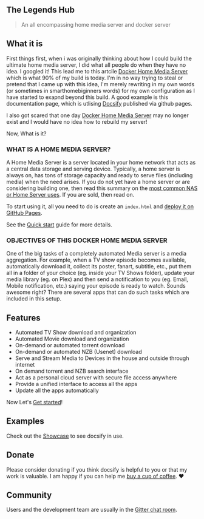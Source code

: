 ## The Legends Hub

> An all encompassing home media server and docker server

## What it is

First things first, when i was originally thinking about how I could build the ultimate home media server, I did what all people do when they have no idea. I googled it! This lead me to this artcile [Docker Home Media Server](https://www.smarthomebeginner.com/docker-home-media-server-2018-basic/) which is what 90% of my build is today. I'm in no way trying to steal or pretend that I came up with this idea, I'm merely rewriting in my own words (or sometimes in smarthomebiginners words) for my own configuration as I have started to exapnd beyond this build. A good example is this documentation page, which is utlising [Docsify](https://docsify.js.org/) published via github pages.

I also got scared that one day [Docker Home Media Server](https://www.smarthomebeginner.com/docker-home-media-server-2018-basic/) may no longer exist and I would have no idea how to rebuild my server!

Now, What is it?

### WHAT IS A HOME MEDIA SERVER?
A Home Media Server is a server located in your home network that acts as a central data storage and serving device. Typically, a home server is always on, has tons of storage capacity and ready to serve files (including media) when the need arises. If you do not yet have a home server or are considering building one, then read this summary on the [most common NAS or Home Server uses](https://www.smarthomebeginner.com/nas-home-server-uses/). If you are sold, then read on. 

To start using it, all you need to do is create an `index.html` and [deploy it on GitHub Pages](deploy.md).

See the [Quick start](quickstart.md) guide for more details.

### OBJECTIVES OF THIS DOCKER HOME MEDIA SERVER
One of the big tasks of a completely automated Media server is a media aggregation. For example, when a TV show episode becomes available, automatically download it, collect its poster, fanart, subtitle, etc., put them all in a folder of your choice (eg. inside your TV Shows folder), update your media library (eg. on Plex) and then send a notification to you (eg. Email, Mobile notification, etc.) saying your episode is ready to watch. Sounds awesome right? There are several apps that can do such tasks which are included in this setup.

## Features

- Automated TV Show download and organization
- Automated Movie download and organization
- On-demand or automated torrent download
- On-demand or automated NZB (Usenet) download
- Serve and Stream Media to Devices in the house and outside through internet
- On demand torrent and NZB search interface
- Act as a personal cloud server with secure file access anywhere
- Provide a unified interface to access all the apps
- Update all the apps automatically

Now Let's [Get started](Installing-Ubuntu.md)!

## Examples

Check out the [Showcase](https://github.com/docsifyjs/awesome-docsify#showcase) to see docsify in use.

## Donate

Please consider donating if you think docsify is helpful to you or that my work is valuable. I am happy if you can help me [buy a cup of coffee](https://github.com/QingWei-Li/donate). :heart:

## Community

Users and the development team are usually in the [Gitter chat room](https://gitter.im/docsifyjs/Lobby).

